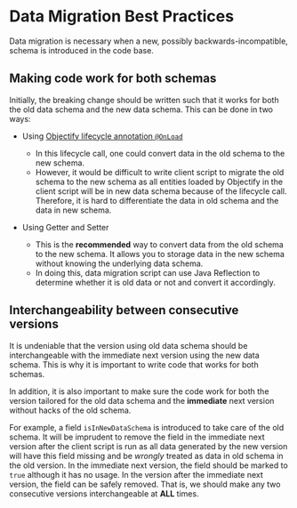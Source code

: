 # Data Migration Best Practices

Data migration is necessary when a new, possibly backwards-incompatible, schema is introduced in the code base.

## Making code work for both schemas

Initially, the breaking change should be written such that it works for both the old data schema and the new data schema. This can be done in two ways:

* Using [Objectify lifecycle annotation `@OnLoad`](https://github.com/objectify/objectify/wiki/LifecycleCallbacks)
  * In this lifecycle call, one could convert data in the old schema to the new schema.
  * However, it would be difficult to write client script to migrate the old schema to the new schema as all entities loaded by Objectify in the client script will be in new data schema because of the lifecycle call. Therefore, it is hard to differentiate the data in old schema and the data in new schema.

* Using Getter and Setter
  * This is the **recommended** way to convert data from the old schema to the new schema. It allows you to storage data in the new schema without knowing the underlying data schema.
  * In doing this, data migration script can use Java Reflection to determine whether it is old data or not and convert it accordingly.

## Interchangeability between consecutive versions

It is undeniable that the version using old data schema should be interchangeable with the immediate next version using the new data schema. This is why it is important to write code that works for both schemas.

In addition, it is also important to make sure the code work for both the version tailored for the old data schema and the **immediate** next version without hacks of the old schema.

For example, a field `isInNewDataSchema` is introduced to take care of the old schema. It will be imprudent to remove the field in the immediate next version after the client script is run as all data generated by the new version will have this field missing and be *wrongly* treated as data in old schema in the old version.
In the immediate next version, the field should be marked to `true` although it has no usage. In the version after the immediate next version, the field can be safely removed. That is, we should make any two consecutive versions interchangeable at **ALL** times.
